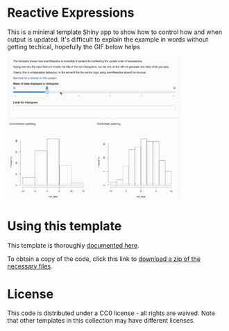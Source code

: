 # Reactive Expressions

This is a minimal template Shiny app to show how to control how and when output is updated. It's difficult to explain the example in words without getting techical, hopefully the GIF below helps

<img src="eventReactive.gif" width="400">

# Using this template

This template is thoroughly [documented here](https://ox-it.github.io/OxfordIDN_Shiny-App-Templates/advanced-shiny-features/reactive-expressions/).

To obtain a copy of the code, click this link to [download a zip of the necessary files](https://minhaskamal.github.io/DownGit/#/home?url=https://github.com/ox-it/OxfordIDN_Shiny-App-Templates/tree/gh-pages/advanced-shiny-features/reactive-expressions/shiny-app).

# License

This code is distributed under a CC0 license - all rights are waived. Note that other templates in this collection may have different licenses.

